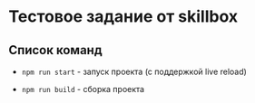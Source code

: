 # Тестовое задание от skillbox

## Список команд

* `npm run start` - запуск проекта (с поддержкой live reload)

* `npm run build` - сборка проекта
